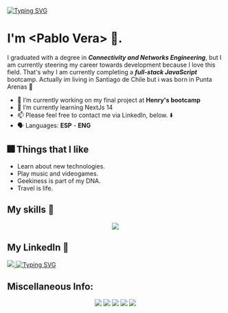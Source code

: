 <a href="https://git.io/typing-svg"><img src="https://readme-typing-svg.demolab.com?font=Fira+Code&size=38&pause=1000&color=3D34B2&background=FFFFFF00&random=false&width=522&lines=Hi++there++Topabli++here++%F0%9F%A7%91%F0%9F%8F%BB%E2%80%8D%F0%9F%92%BB" alt="Typing SVG" /></a>

<!--
**Topabli2/Topabli2** is a ✨ _special_ ✨ repository because its `README.md` (this file) appears on your GitHub profile.

Here are some ideas to get you started:

- 🔭 I’m currently working on ...
- 🌱 I’m currently learning ...
- 👯 I’m looking to collaborate on ...
- 🤔 I’m looking for help with ...
- 💬 Ask me about ...
- 📫 How to reach me: ...
- 😄 Pronouns: ...
- ⚡ Fun fact: ...
-->
# I'm \<Pablo Vera\> 👋. 

I graduated with a degree in ***Connectivity and Networks Engineering***,
but I am currently steering my career towards development because I love this field. 
That's why I am currently completing a ***full-stack JavaScript*** bootcamp.
Actually im living in Santiago de Chile but i was born in Punta Arenas 🐧

- 🔭 I’m currently working on my final project at **Henry's bootcamp**
- 🌱 I’m currently learning NextJs 14 
- 📫 Please feel free to contact me via LinkedIn, below. ⬇️
- 🗣️ Languages: **ESP** - **ENG**
  

## 🎆 Things that I like

- Learn about new technologies.
- Play music and videogames.
- Geekiness is part of my DNA.
- Travel is life.
   

## My skills 🤹
<p align="center">
  <a href="https://skillicons.dev">
    <img src="https://skillicons.dev/icons?i=git,linux,html,css,gcp,azure,aws,terraform,postgres" />
  </a>
</p>


## My LinkedIn 📲
<p>
  <a href="https://www.linkedin.com/in/pablo-vera-744676161/">
    <img src="https://skillicons.dev/icons?i=linkedin" />
  </a>
  <a href="https://git.io/typing-svg"><img src="https://readme-typing-svg.demolab.com?font=Fira+Code&weight=300&size=71&duration=4000&pause=1999&color=3D34B2&background=FFFFFF00&center=true&vCenter=true&random=false&width=622&height=60&lines=%3C-" alt="Typing SVG" /></a>
</p>

## Miscellaneous Info:

<p align="center">
  <img src=https://img.shields.io/badge/Steam-000000?style=for-the-badge&logo=steam&logoColor=white />
  <img src=https://img.shields.io/badge/Spotify-1ED760?&style=for-the-badge&logo=spotify&logoColor=white />
  <img src=https://img.shields.io/badge/prettier-1A2C34?style=for-the-badge&logo=prettier&logoColor=F7BA3E />
  <img src=https://img.shields.io/badge/Notion-000000?style=for-the-badge&logo=notion&logoColor=white />
  <img src=https://img.shields.io/badge/Jira-0052CC?style=for-the-badge&logo=Jira&logoColor=white />
</p>

